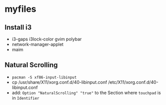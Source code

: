 # myfiles

## Install i3
* i3-gaps i3lock-color gvim polybar
* network-manager-applet
* maim

## Natural Scrolling
* `pacman -S xf86-input-libinput`
* cp /usr/share/X11/xorg.conf.d/40-libinput.conf /etc/X11/xorg.conf.d/40-libinput.conf
* add: `Option "NaturalScrolling" "true"` to the Section where `touchpad` is in `Identifier`
